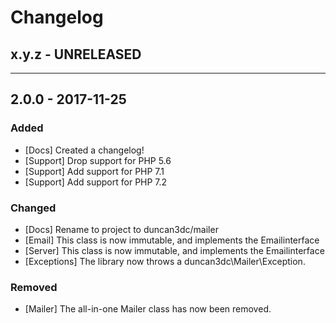 Changelog
=========

## x.y.z - UNRELEASED

--------

## 2.0.0 - 2017-11-25

### Added

* [Docs] Created a changelog!
* [Support] Drop support for PHP 5.6
* [Support] Add support for PHP 7.1
* [Support] Add support for PHP 7.2

### Changed

* [Docs] Rename to project to duncan3dc/mailer
* [Email] This class is now immutable, and implements the Emailinterface
* [Server] This class is now immutable, and implements the Emailinterface
* [Exceptions] The library now throws a duncan3dc\Mailer\Exception.

### Removed

* [Mailer] The all-in-one Mailer class has now been removed.

